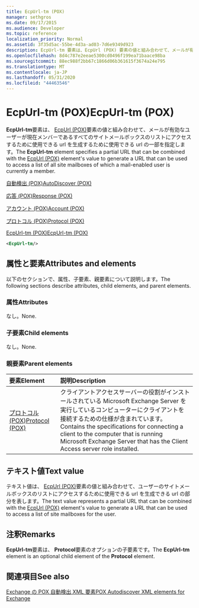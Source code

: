 ```yaml
---
title: EcpUrl-tm (POX)
manager: sethgros
ms.date: 09/17/2015
ms.audience: Developer
ms.topic: reference
localization_priority: Normal
ms.assetid: 3f35d5ac-55be-4d3a-ad03-7d6e9349d923
description: EcpUrl-tm 要素は、EcpUrl (POX) 要素の値と組み合わせて、メールが有効なユーザーが現在メンバーであるすべてのサイトメールボックスのリストにアクセスするために使用できる URL を生成するために使用できる URL の一部を指定します。
ms.openlocfilehash: 8d4c787e2eeae5300cd0496f199ea71baace98ba
ms.sourcegitcommit: 88ec988f2bb67c1866d06b361615f3674a24e795
ms.translationtype: MT
ms.contentlocale: ja-JP
ms.lasthandoff: 05/31/2020
ms.locfileid: "44463546"
---
```

# <a name="ecpurl-tm-pox"></a><span data-ttu-id="8417b-103">EcpUrl-tm (POX)</span><span class="sxs-lookup"><span data-stu-id="8417b-103">EcpUrl-tm (POX)</span></span>

<span data-ttu-id="8417b-104">**EcpUrl-tm**要素は、 [EcpUrl (POX)](ecpurl-pox.md)要素の値と組み合わせて、メールが有効なユーザーが現在メンバーであるすべてのサイトメールボックスのリストにアクセスするために使用できる url を生成するために使用できる url の一部を指定します。</span><span class="sxs-lookup"><span data-stu-id="8417b-104">The **EcpUrl-tm** element specifies a partial URL that can be combined with the [EcpUrl (POX)](ecpurl-pox.md) element's value to generate a URL that can be used to access a list of all site mailboxes of which a mail-enabled user is currently a member.</span></span> 
  
[<span data-ttu-id="8417b-105">自動検出 (POX)</span><span class="sxs-lookup"><span data-stu-id="8417b-105">AutoDiscover (POX)</span></span>](autodiscover-pox.md)
  
[<span data-ttu-id="8417b-106">応答 (POX)</span><span class="sxs-lookup"><span data-stu-id="8417b-106">Response (POX)</span></span>](response-pox.md)
  
[<span data-ttu-id="8417b-107">アカウント (POX)</span><span class="sxs-lookup"><span data-stu-id="8417b-107">Account (POX)</span></span>](account-pox.md)
  
[<span data-ttu-id="8417b-108">プロトコル (POX)</span><span class="sxs-lookup"><span data-stu-id="8417b-108">Protocol (POX)</span></span>](protocol-pox.md)
  
[<span data-ttu-id="8417b-109">EcpUrl-tm (POX)</span><span class="sxs-lookup"><span data-stu-id="8417b-109">EcpUrl-tm (POX)</span></span>](ecpurl-tm-pox.md)
  
```XML
<EcpUrl-tm/>
```

## <a name="attributes-and-elements"></a><span data-ttu-id="8417b-110">属性と要素</span><span class="sxs-lookup"><span data-stu-id="8417b-110">Attributes and elements</span></span>

<span data-ttu-id="8417b-111">以下のセクションで、属性、子要素、親要素について説明します。</span><span class="sxs-lookup"><span data-stu-id="8417b-111">The following sections describe attributes, child elements, and parent elements.</span></span>
  
### <a name="attributes"></a><span data-ttu-id="8417b-112">属性</span><span class="sxs-lookup"><span data-stu-id="8417b-112">Attributes</span></span>

<span data-ttu-id="8417b-113">なし。</span><span class="sxs-lookup"><span data-stu-id="8417b-113">None.</span></span>
  
### <a name="child-elements"></a><span data-ttu-id="8417b-114">子要素</span><span class="sxs-lookup"><span data-stu-id="8417b-114">Child elements</span></span>

<span data-ttu-id="8417b-115">なし。</span><span class="sxs-lookup"><span data-stu-id="8417b-115">None.</span></span>
  
### <a name="parent-elements"></a><span data-ttu-id="8417b-116">親要素</span><span class="sxs-lookup"><span data-stu-id="8417b-116">Parent elements</span></span>

|<span data-ttu-id="8417b-117">**要素**</span><span class="sxs-lookup"><span data-stu-id="8417b-117">**Element**</span></span>|<span data-ttu-id="8417b-118">**説明**</span><span class="sxs-lookup"><span data-stu-id="8417b-118">**Description**</span></span>|
|:-----|:-----|
|[<span data-ttu-id="8417b-119">プロトコル (POX)</span><span class="sxs-lookup"><span data-stu-id="8417b-119">Protocol (POX)</span></span>](protocol-pox.md) <br/> |<span data-ttu-id="8417b-120">クライアントアクセスサーバーの役割がインストールされている Microsoft Exchange Server を実行しているコンピューターにクライアントを接続するための仕様が含まれています。</span><span class="sxs-lookup"><span data-stu-id="8417b-120">Contains the specifications for connecting a client to the computer that is running Microsoft Exchange Server that has the Client Access server role installed.</span></span>  <br/> |
   
## <a name="text-value"></a><span data-ttu-id="8417b-121">テキスト値</span><span class="sxs-lookup"><span data-stu-id="8417b-121">Text value</span></span>

<span data-ttu-id="8417b-122">テキスト値は、 [EcpUrl (POX)](ecpurl-pox.md)要素の値と組み合わせて、ユーザーのサイトメールボックスのリストにアクセスするために使用できる url を生成できる url の部分を表します。</span><span class="sxs-lookup"><span data-stu-id="8417b-122">The text value represents a partial URL that can be combined with the [EcpUrl (POX)](ecpurl-pox.md) element's value to generate a URL that can be used to access a list of site mailboxes for the user.</span></span> 
  
## <a name="remarks"></a><span data-ttu-id="8417b-123">注釈</span><span class="sxs-lookup"><span data-stu-id="8417b-123">Remarks</span></span>

<span data-ttu-id="8417b-124">**EcpUrl-tm**要素は、 **Protocol**要素のオプションの子要素です。</span><span class="sxs-lookup"><span data-stu-id="8417b-124">The **EcpUrl-tm** element is an optional child element of the **Protocol** element.</span></span> 
  
## <a name="see-also"></a><span data-ttu-id="8417b-125">関連項目</span><span class="sxs-lookup"><span data-stu-id="8417b-125">See also</span></span>



[<span data-ttu-id="8417b-126">Exchange の POX 自動検出 XML 要素</span><span class="sxs-lookup"><span data-stu-id="8417b-126">POX Autodiscover XML elements for Exchange</span></span>](pox-autodiscover-xml-elements-for-exchange.md)

